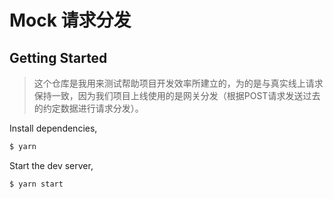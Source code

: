 # Mock 请求分发

## Getting Started

> 这个仓库是我用来测试帮助项目开发效率所建立的，为的是与真实线上请求保持一致，因为我们项目上线使用的是网关分发（根据POST请求发送过去的约定数据进行请求分发）。

Install dependencies,

```bash
$ yarn
```

Start the dev server,

```bash
$ yarn start
```

